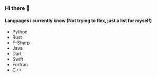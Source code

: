 ### Hi there 👋

#### Languages i currently know (Not trying to flex, just a list for myself)
- Python
- Rust
- F-Sharp
- Java
- Dart
- Swift
- Fortran
- C++
